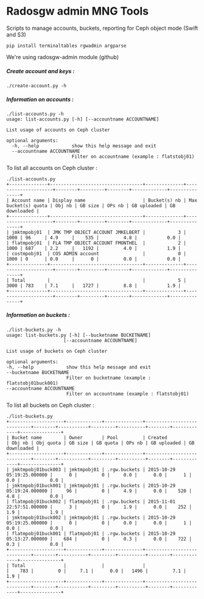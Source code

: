 # Radosgw admin MNG Tools

Scripts to manage accounts, buckets, reporting for Ceph object mode (Swift and S3)

    pip install terminaltables rgwadmin argparse

We're using radosgw-admin module (github)

##### Create account and keys :

    ./create-account.py -h

#####  Information on accounts :

    ./list-accounts.py -h
	usage: list-accounts.py [-h] [--accountname ACCOUNTNAME]
    
	List usage of accounts on Ceph cluster
    
	optional arguments:
	  -h, --help            show this help message and exit
	  --accountname ACCOUNTNAME
	                        Filter on accountname (example : flatstobj01)

To list all accounts on Ceph cluster :

	./list-accounts.py 
	+--------------+----------------------------------+--------------+---------------------+--------+---------+--------+-------------+---------------+
	| Account name | Display name                     | Bucket(s) nb | Max bucket(s) quota | Obj nb | GB size | OPs nb | GB uploaded | GB downloaded |
	+--------------+----------------------------------+--------------+---------------------+--------+---------+--------+-------------+---------------+
	| jmktmpobj01  | JMK TMP OBJECT ACCOUNT JMKELBERT |            3 |                1000 | 96     | 4.9     |    535 |         4.8 |           0.0 |
	| flatmpobj01  | FLA TMP OBJECT ACCOUNT FMONTHEL  |            2 |                1000 | 687    | 2.2     |   1192 |         4.0 |           1.9 |
	| costmpobj01  | COS ADMIN account                |            0 |                1000 | 0      | 0.0     |      0 |         0.0 |           0.0 |
	+--------------+----------------------------------+--------------+---------------------+--------+---------+--------+-------------+---------------+
	| Total        |                                  |            5 |                3000 | 783    | 7.1     |   1727 |         8.8 |           1.9 |
	+--------------+----------------------------------+--------------+---------------------+--------+---------+--------+-------------+---------------+

##### Information on buckets :
 
    ./list-buckets.py -h
    usage: list-buckets.py [-h] [--bucketname BUCKETNAME]
                         [--accountname ACCOUNTNAME]
    
    List usage of buckets on Ceph cluster
     
    optional arguments:
    -h, --help            show this help message and exit
    --bucketname BUCKETNAME
                          Filter on bucketname (example : flatstobj01buck001)
    --accountname ACCOUNTNAME
                          Filter on accountname (example : flatstobj01)

To list all buckets on Ceph cluster :
 
    ./list-buckets.py
	+--------------------+-------------+--------------+----------------------------+--------+-----------+---------+----------+--------+-------------+---------------+
	| Bucket name        | Owner       | Pool         | Created                    | Obj nb | Obj quota | GB size | GB quota | OPs nb | GB uploaded | GB downloaded |
	+--------------------+-------------+--------------+----------------------------+--------+-----------+---------+----------+--------+-------------+---------------+
	| jmktmpobj01buck003 | jmktmpobj01 | .rgw.buckets | 2015-10-29 05:19:25.000000 |      0 |         0 |     0.0 |      0.0 |      1 |         0.0 |           0.0 |
	| jmktmpobj01buck001 | jmktmpobj01 | .rgw.buckets | 2015-10-29 05:19:24.000000 |     96 |         0 |     4.9 |      0.0 |    520 |         4.8 |           0.0 |
	| flatmpobj01buck002 | flatmpobj01 | .rgw.buckets | 2015-11-01 22:57:51.000000 |      3 |         0 |     1.9 |      0.0 |    252 |         1.9 |           1.9 |
	| jmktmpobj01buck002 | jmktmpobj01 | .rgw.buckets | 2015-10-29 05:19:25.000000 |      0 |         0 |     0.0 |      0.0 |      1 |         0.0 |           0.0 |
	| flatmpobj01buck001 | flatmpobj01 | .rgw.buckets | 2015-10-29 05:13:27.000000 |    684 |         0 |     0.3 |      0.0 |    722 |         0.3 |           0.0 |
	+--------------------+-------------+--------------+----------------------------+--------+-----------+---------+----------+--------+-------------+---------------+
	| Total              |             |              |                            |    783 |         0 |     7.1 |      0.0 |   1496 |         7.1 |           1.9 |
	+--------------------+-------------+--------------+----------------------------+--------+-----------+---------+----------+--------+-------------+---------------+
